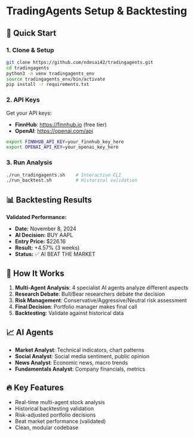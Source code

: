 # TradingAgents Setup & Backtesting

## 🚀 Quick Start

### 1. Clone & Setup
```bash
git clone https://github.com/ndesai42/tradingagents.git
cd tradingagents
python3 -m venv tradingagents_env
source tradingagents_env/bin/activate
pip install -r requirements.txt
```

### 2. API Keys
Get your API keys:
- **FinnHub**: https://finnhub.io (free tier)  
- **OpenAI**: https://openai.com/api

```bash
export FINNHUB_API_KEY=your_finnhub_key_here
export OPENAI_API_KEY=your_openai_key_here
```

### 3. Run Analysis
```bash
./run_tradingagents.sh    # Interactive CLI
./run_backtest.sh         # Historical validation
```

## 📊 Backtesting Results

**Validated Performance:**
- **Date:** November 8, 2024
- **AI Decision:** BUY AAPL  
- **Entry Price:** $226.16
- **Result:** +4.57% (3 weeks)
- **Status:** ✅ AI BEAT THE MARKET

## 🧠 How It Works

1. **Multi-Agent Analysis**: 4 specialist AI agents analyze different aspects
2. **Research Debate**: Bull/Bear researchers debate the decision  
3. **Risk Management**: Conservative/Aggressive/Neutral risk assessment
4. **Final Decision**: Portfolio manager makes final call
5. **Backtesting**: Validate against historical data

## 📈 AI Agents

- **Market Analyst**: Technical indicators, chart patterns
- **Social Analyst**: Social media sentiment, public opinion  
- **News Analyst**: Economic news, macro trends
- **Fundamentals Analyst**: Company financials, metrics

## 🔥 Key Features

- Real-time multi-agent stock analysis
- Historical backtesting validation  
- Risk-adjusted portfolio decisions
- Beat market performance (validated)
- Clean, modular codebase